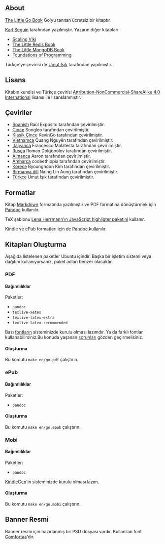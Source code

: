 ## About ##
[The Little Go Book](http://openmymind.net/The-Little-Go-Book/) Go'yu tanıtan ücretsiz bir kitaptır.

[Karl Seguin](http://openmymind.net) tarafından yazılmıştır. Yazarın diğer kitapları:

* [Scaling Viki](http://openmymind.net/scaling-viki/)
* [The Little Redis Book](http://openmymind.net/2012/1/23/The-Little-Redis-Book/)
* [The Little MongoDB Book](http://openmymind.net/2011/3/28/The-Little-MongoDB-Book/)
* [Foundations of Programming](http://openmymind.net/FoundationsOfProgramming.pdf)

Türkçe'ye çevirisi de [Umut Işık](https://umuts.info) tarafından yapılmıştır.

## Lisans ##
Kitabın kendisi ve Türkçe çevirisi [Attribution-NonCommercial-ShareAlike 4.0 International](<http://creativecommons.org/licenses/by-nc-sa/4.0/>) lisansı ile lisanslanmıştır.

## Çeviriler ##

* [Spanish](https://github.com/raulexposito/the-little-go-book/tree/master/es) Raúl Expósito tarafından çevirilmiştir.
* [Çince](https://github.com/songleo/the-little-go-book_ZH_CN) Songleo tarafından çevirilmiştir.
* [Klasik Çince](https://github.com/kevingo/the-little-go-book) KevinGo tarafından çevirilmiştir.
* [Vietnamca](https://github.com/quangnh89/the-little-go-book/blob/master/vi/readme.md) Quang Nguyễn tarafından çevirilmiştir.
* [Italyanca](https://github.com/francescomalatesta/the-little-go-book-ita) Francesco Malatesta tarafından çevirilmiştir.
* [Rusça](https://github.com/sefus/the-little-go-book/blob/master/ru/go.md) Roman Dolgopolov tarafından çevirilmiştir.
* [Almanca](https://github.com/Aaronmacaron/the-little-go-book-de/blob/master/de/go.md) Aaron tarafından çevirilmiştir.
* [Amharca](https://github.com/codeethiopia/the-little-go-book-amharic) codeethiopia tarafından çevirilmiştir.
* [Korece](https://github.com/shoebillk/the-little-go-book/blob/master/ko/go.md) Byounghoon Kim tarafından çevirilmiştir.
* [Birmanya dili](https://github.com/nainglinaung/the-little-go-book/blob/master/mm/go.md) Naing Lin Aung tarafından çevirilmiştir.
* [Türkçe](https://github.com/umutphp/the-little-go-book) Umut Işık tarafından çevirilmiştir.

## Formatlar ##
Kitap [Markdown](http://daringfireball.net/projects/markdown/) formatında yazılmıştır ve PDF formatına dönüştürmek için [Pandoc](http://johnmacfarlane.net/pandoc/) kullanılır.

TeX şablonu [Lena Herrmann'ın JavaScript highligter paketini](http://lenaherrmann.net/2010/05/20/javascript-syntax-highlighting-in-the-latex-listings-package) kullanır.

Kindle ve ePub formatları için de [Pandoc](http://johnmacfarlane.net/pandoc/) kullanılır.

## Kitapları Oluşturma ##
Aşağıda listelenen paketler Ubuntu içindir. Başka bir işletim sistemi veya dağıtım kullanıyorsanız, paket adları benzer olacaktır.

### PDF

#### Bağımlılıklar

Paketler:

* `pandoc`
* `texlive-xetex`
* `texlive-latex-extra`
* `texlive-latex-recommended`

Bazı [fontların](https://github.com/karlseguin/the-little-redis-book/blob/master/common/pdf-template.tex#L11) sisteminizde kurulu olması lazımdır.
Ya da farklı fontlar kullanabilirsiniz.Bu konuda yaşanan [sorunları](https://github.com/karlseguin/the-little-redis-book/issues/26) gözden geçirmelisiniz.

#### Oluşturma

Bu komutu `make en/go.pdf` çalıştırın.

### ePub

#### Bağımlılıklar

Paketler:

* `pandoc`

#### Oluşturma

Bu komutu `make en/go.epub` çalıştırın.

### Mobi

#### Bağımlılıklar

Paketler:

* `pandoc`

[KindleGen](http://www.amazon.com/gp/feature.html?ie=UTF8&docId=1000765211)'in sisteminizde kurulu olması lazım.

#### Oluşturma

Bu komutu `make en/go.mobi` çalıştırın.

## Banner Resmi ##
Banner resmi için hazırlanmış bir PSD dosyası vardır. Kullanılan font [Comfortaa](http://www.dafont.com/comfortaa.font)'dır.
